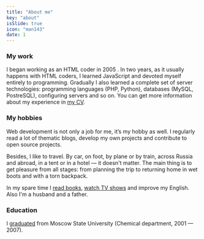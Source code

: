 ```yaml
---
title: "About me"
key: "about"
isSlide: true
icon: "man143"
date: 1
---
```


### My work

I began working as an HTML coder in 2005 . In two years, as it usually happens with HTML coders, I learned JavaScript and  devoted myself entirely to programming. Gradually I also learned a complete set of server technologies: programming languages (PHP, Python), databases (MySQL, PostreSQL), configuring servers and so on. You can get more information about my experience in [my CV](#resume).

### My hobbies

Web development is not only a job for me, it’s my hobby as well. I regularly read a lot of thematic blogs, develop my own projects and contribute to open source projects.

Besides, I like to travel. By car, on foot, by plane or by train, across Russia and abroad, in a tent or in a hotel — it doesn't matter. The main thing is to get pleasure from all stages: from planning the trip to returning home in wet boots and with a torn backpack.

In my spare time I [read books](//bibla.ru/albburtsev/), [watch TV shows](//myshows.me/albburtsev) and improve my English. Also I'm a husband and a father.

### Education

I [graduated](//istina.msu.ru/workers/1580266/) from Moscow State University (Chemical department, 2001 — 2007).
